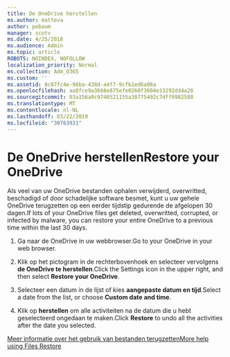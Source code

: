 ```yaml
---
title: De OneDrive herstellen
ms.author: matteva
author: pebaum
manager: scotv
ms.date: 4/25/2018
ms.audience: Admin
ms.topic: article
ROBOTS: NOINDEX, NOFOLLOW
localization_priority: Normal
ms.collection: Adm_O365
ms.custom: ''
ms.assetid: 8c07fc4e-98ba-438d-a4f7-9cfb1ed6a08a
ms.openlocfilehash: aa8fce9a3666e875efe0260f3604e13292dd4a26
ms.sourcegitcommit: 03a156a9c9740521155a30775492c7dff0982588
ms.translationtype: MT
ms.contentlocale: nl-NL
ms.lasthandoff: 03/22/2019
ms.locfileid: "30763931"
---
```

# <a name="restore-your-onedrive"></a><span data-ttu-id="06722-102">De OneDrive herstellen</span><span class="sxs-lookup"><span data-stu-id="06722-102">Restore your OneDrive</span></span>

<span data-ttu-id="06722-103">Als veel van uw OneDrive bestanden ophalen verwijderd, overwritted, beschadigd of door schadelijke software besmet, kunt u uw gehele OneDrive terugzetten op een eerder tijdstip gedurende de afgelopen 30 dagen.</span><span class="sxs-lookup"><span data-stu-id="06722-103">If lots of your OneDrive files get deleted, overwritted, corrupted, or infected by malware, you can restore your entire OneDrive to a previous time within the last 30 days.</span></span>
  
1. <span data-ttu-id="06722-104">Ga naar de OneDrive in uw webbrowser.</span><span class="sxs-lookup"><span data-stu-id="06722-104">Go to your OneDrive in your web browser.</span></span>
    
2. <span data-ttu-id="06722-105">Klik op het pictogram in de rechterbovenhoek en selecteer vervolgens **de OneDrive te herstellen**.</span><span class="sxs-lookup"><span data-stu-id="06722-105">Click the Settings icon in the upper right, and then select **Restore your OneDrive**.</span></span>
    
3. <span data-ttu-id="06722-106">Selecteer een datum in de lijst of kies **aangepaste datum en tijd**.</span><span class="sxs-lookup"><span data-stu-id="06722-106">Select a date from the list, or choose **Custom date and time**.</span></span>
    
4. <span data-ttu-id="06722-107">Klik op **herstellen** om alle activiteiten na de datum die u hebt geselecteerd ongedaan te maken.</span><span class="sxs-lookup"><span data-stu-id="06722-107">Click **Restore** to undo all the activities after the date you selected.</span></span> 
    
[<span data-ttu-id="06722-108">Meer informatie over het gebruik van bestanden terugzetten</span><span class="sxs-lookup"><span data-stu-id="06722-108">More help using Files Restore</span></span>](https://go.microsoft.com/fwlink/?linkid=872874)
  

